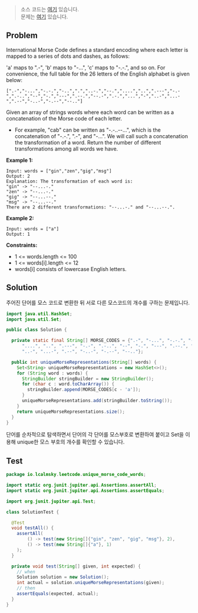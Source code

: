 > 소스 코드는 [여기](https://github.com/lcalmsky/leetcode/blob/master/src/main/java/io/lcalmsky/leetcode/unique_morse_code_words/Solution.java) 있습니다.  
> 문제는 [여기](https://leetcode.com/problems/unique-morse-code-words/) 있습니다.

## Problem

International Morse Code defines a standard encoding where each letter is mapped to a series of dots and dashes, as follows:

'a' maps to ".-",
'b' maps to "-...",
'c' maps to "-.-.", and so on.
For convenience, the full table for the 26 letters of the English alphabet is given below:

```
[".-","-...","-.-.","-..",".","..-.","--.","....","..",".---","-.-",".-..","--","-.","---",".--.","--.-",".-.","...","-","..-","...-",".--","-..-","-.--","--.."]
```

Given an array of strings words where each word can be written as a concatenation of the Morse code of each letter.

* For example, "cab" can be written as "-.-..--...", which is the concatenation of "-.-.", ".-", and "-...". We will call such a concatenation the transformation of a word.
Return the number of different transformations among all words we have.



**Example 1:**
```text
Input: words = ["gin","zen","gig","msg"]
Output: 2
Explanation: The transformation of each word is:
"gin" -> "--...-."
"zen" -> "--...-."
"gig" -> "--...--."
"msg" -> "--...--."
There are 2 different transformations: "--...-." and "--...--.".
```

**Example 2:**
```text
Input: words = ["a"]
Output: 1
```

**Constraints:**

* 1 <= words.length <= 100
* 1 <= words[i].length <= 12
* words[i] consists of lowercase English letters.

## Solution

주어진 단어를 모스 코드로 변환한 뒤 서로 다른 모스코드의 개수를 구하는 문제입니다.

```java
import java.util.HashSet;
import java.util.Set;

public class Solution {

  private static final String[] MORSE_CODES = {".-", "-...", "-.-.", "-..", ".", "..-.", "--.",
      "....", "..", ".---", "-.-", ".-..", "--", "-.", "---", ".--.", "--.-", ".-.", "...", "-",
      "..-", "...-", ".--", "-..-", "-.--", "--.."};

  public int uniqueMorseRepresentations(String[] words) {
    Set<String> uniqueMorseRepresentations = new HashSet<>();
    for (String word : words) {
      StringBuilder stringBuilder = new StringBuilder();
      for (char c : word.toCharArray()) {
        stringBuilder.append(MORSE_CODES[c - 'a']);
      }
      uniqueMorseRepresentations.add(stringBuilder.toString());
    }
    return uniqueMorseRepresentations.size();
  }
}
```

단어를 순차적으로 탐색하면서 단어의 각 단어를 모스부호로 변환하여 붙이고 Set을 이용해 unique한 모스 부호의 개수를 확인할 수 있습니다.

## Test

```java
package io.lcalmsky.leetcode.unique_morse_code_words;

import static org.junit.jupiter.api.Assertions.assertAll;
import static org.junit.jupiter.api.Assertions.assertEquals;

import org.junit.jupiter.api.Test;

class SolutionTest {

  @Test
  void testAll() {
    assertAll(
        () -> test(new String[]{"gin", "zen", "gig", "msg"}, 2),
        () -> test(new String[]{"a"}, 1)
    );
  }

  private void test(String[] given, int expected) {
    // when
    Solution solution = new Solution();
    int actual = solution.uniqueMorseRepresentations(given);
    // then
    assertEquals(expected, actual);
  }
}
```